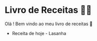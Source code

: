 <h1> Livro de Receitas 👨‍🍳 </h1>

Olá ! Bem vindo ao meu livro de receitas :wave:

- Receita de hoje - Lasanha
